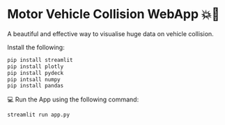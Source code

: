 # Motor Vehicle Collision WebApp 💥🚗

A beautiful and effective way to visualise huge data on vehicle collision.

Install the following:

```Python
pip install streamlit
pip install plotly
pip install pydeck
pip intsall numpy 
pip install pandas
```

💻 Run the App using the following command:

```Python
streamlit run app.py
```

